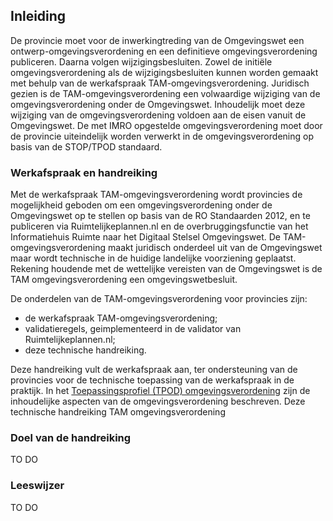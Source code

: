 ## Inleiding

De provincie moet voor de inwerkingtreding van de Omgevingswet een ontwerp-omgevingsverordening en een definitieve omgevingsverordening publiceren. Daarna volgen wijzigingsbesluiten. Zowel de initiële omgevingsverordening als de wijzigingsbesluiten kunnen worden gemaakt met behulp van de werkafspraak TAM-omgevingsverordening. Juridisch gezien is de TAM-omgevingsverordening een volwaardige wijziging van de omgevingsverordening onder de Omgevingswet. Inhoudelijk moet deze wijziging van de omgevingsverordening voldoen aan de eisen vanuit de Omgevingswet. De met IMRO opgestelde omgevingsverordening moet door de provincie uiteindelijk worden verwerkt in de omgevingsverordening op basis van de STOP/TPOD standaard. 

### Werkafspraak en handreiking

Met de werkafspraak TAM-omgevingsverordening wordt provincies de mogelijkheid geboden om een omgevingsverordening onder de Omgevingswet op te stellen op basis van de RO Standaarden 2012, en te publiceren via Ruimtelijkeplannen.nl en de overbruggingsfunctie van het Informatiehuis Ruimte naar het Digitaal Stelsel Omgevingswet. De TAM-omgevingsverordening maakt juridisch onderdeel uit van de Omgevingswet maar wordt technische in de huidige landelijke voorziening geplaatst. Rekening houdende met de wettelijke vereisten van de Omgevingswet is de TAM omgevingsverordening een omgevingswetbesluit. 

De onderdelen van de TAM-omgevingsverordening voor provincies zijn: 
- de werkafspraak TAM-omgevingsverordening;
- validatieregels, geimplementeerd in de validator van Ruimtelijkeplannen.nl;
- deze technische handreiking.

Deze  handreiking vult de werkafspraak aan, ter ondersteuning van de provincies voor de technische toepassing van de werkafspraak in de praktijk. 
In het [Toepassingsprofiel (TPOD) omgevingsverordening](https://geonovum.github.io/TPOD/TPOD%20Omgevingsverordening/TPOD_omgevingsverordening_v2.0.1.pdf) zijn de inhoudelijke aspecten van de omgevingsverordening beschreven. Deze technische handreiking TAM omgevingsverordening

### Doel van de handreiking

TO DO




### Leeswijzer

TO DO 


